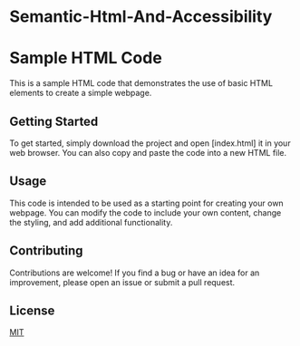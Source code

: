 # Semantic-Html-And-Accessibility

# Sample HTML Code

This is a sample HTML code that demonstrates the use of basic HTML elements to create a simple webpage.

## Getting Started
 
To get started, simply download the project and open [index.html] it in your web browser. You can also copy and paste the code into a new HTML file.

## Usage
 This code is intended to be used as a starting point for creating your own webpage. You can modify the code to include your own content, change the styling, and add additional functionality.

## Contributing

Contributions are welcome! If you find a bug or have an idea for an improvement, please open an issue or submit a pull request.

## License

[MIT](https://testing.com/licenses/mit/)
